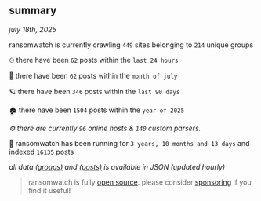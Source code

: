 
## summary
_july 18th, 2025_

ransomwatch is currently crawling `449` sites belonging to `214` unique groups

⏲ there have been `62` posts within the `last 24 hours`

🦈 there have been `62` posts within the `month of july`

🪐 there have been `346` posts within the `last 90 days`

🏚 there have been `1504` posts within the `year of 2025`

_⚙️ there are currently `96` online hosts & `140` custom parsers._

🦕 ransomwatch has been running for `3 years, 10 months and 13 days` and indexed `16135` posts

_all data  [(groups)](http://ransomwhat.telemetry.ltd/groups) and [(posts)](http://ransomwhat.telemetry.ltd/posts) is available in JSON (updated hourly)_

> ransomwatch is fully [open source](https://github.com/joshhighet/ransomwatch#ransomwatch--). please consider [sponsoring](https://github.com/sponsors/joshhighet) if you find it useful!
